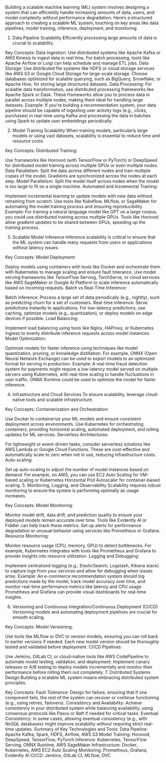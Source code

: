 Building a scalable machine learning (ML) system involves designing a system that can efficiently handle increasing amounts of data, users, and model complexity without performance degradation. Here’s a structured approach to creating a scalable ML system, touching on key areas like data pipelines, model training, inference, deployment, and monitoring.

1. Data Pipeline Scalability
Efficiently processing large amounts of data is crucial to scalability.

Key Concepts:
Data Ingestion:
Use distributed systems like Apache Kafka or AWS Kinesis to ingest data in real time.
For batch processing, tools like Apache Airflow or Luigi can help schedule and manage ETL jobs.
Data Storage:
Use distributed file systems like HDFS or cloud storage services like AWS S3 or Google Cloud Storage for large-scale storage.
Choose databases optimized for scalable querying, such as BigQuery, Snowflake, or Apache Hive, for storing large structured datasets.
Data Processing:
For scalable data transformation, use distributed processing frameworks like Apache Spark or Dask. These frameworks allow you to process data in parallel across multiple nodes, making them ideal for handling large datasets.
Example:
If you're building a recommendation system, your data pipeline should be capable of ingesting user activity logs (e.g., clicks, purchases) in real-time using Kafka and processing the data in batches using Spark to update user embeddings periodically.

2. Model Training Scalability
When training models, particularly large models or using vast datasets, scalability is essential to reduce time and resource costs.

Key Concepts:
Distributed Training:

Use frameworks like Horovod (with TensorFlow or PyTorch) or DeepSpeed for distributed model training across multiple GPUs or even multiple nodes.
Data Parallelism: Split the data across different nodes and train multiple copies of the model. Gradients are synchronized across the nodes at each step.
Model Parallelism: Split the model itself across nodes when the model is too large to fit on a single machine.
Automated and Incremental Training:

Implement incremental learning to update models with new data without retraining from scratch.
Use tools like Kubeflow, MLflow, or SageMaker for automating the model training process and ensuring reproducibility.
Example:
For training a natural language model like GPT on a large corpus, you could use distributed training across multiple GPUs. Tools like Horovod allow gradient updates to be shared between GPUs, speeding up the training process.

3. Scalable Model Inference
Inference scalability is critical to ensure that the ML system can handle many requests from users or applications without latency issues.

Key Concepts:
Model Deployment:

Deploy models using containers with tools like Docker and orchestrate them with Kubernetes to manage scaling and ensure fault tolerance.
Use model serving frameworks like TensorFlow Serving, TorchServe, or cloud services like AWS SageMaker or Google AI Platform to scale inference automatically based on incoming requests.
Batch vs Real-Time Inference:

Batch inference: Process a large set of data periodically (e.g., nightly), such as predicting churn for a set of customers.
Real-time inference: Serve predictions instantly to applications. For low-latency predictions, use caching, optimize models (e.g., quantization), or deploy models on edge devices if possible.
Load Balancing:

Implement load balancing using tools like Nginx, HAProxy, or Kubernetes ingress to evenly distribute inference requests across model instances.
Model Optimization:

Optimize models for faster inference using techniques like model quantization, pruning, or knowledge distillation. For example, ONNX (Open Neural Network Exchange) can be used to export models to an optimized format for serving in production.
Example:
A real-time fraud detection system for payments might require a low-latency model served on multiple servers using Kubernetes, with real-time scaling to handle fluctuations in user traffic. ONNX Runtime could be used to optimize the model for faster inference.

4. Infrastructure and Cloud Services
To ensure scalability, leverage cloud-native tools and scalable infrastructure.

Key Concepts:
Containerization and Orchestration:

Use Docker to containerize your ML models and ensure consistent deployment across environments.
Use Kubernetes for orchestrating containers, providing horizontal scaling, automated deployment, and rolling updates for ML services.
Serverless Architectures:

For lightweight or event-driven tasks, consider serverless solutions like AWS Lambda or Google Cloud Functions. These are cost-effective and automatically scale to zero when not in use, reducing infrastructure costs.
Auto-scaling:

Set up auto-scaling to adjust the number of model instances based on demand. For example, on AWS, you can use EC2 Auto Scaling for VM-based scaling or Kubernetes Horizontal Pod Autoscaler for container-based scaling.
5. Monitoring, Logging, and Observability
Scalability requires robust monitoring to ensure the system is performing optimally as usage increases.

Key Concepts:
Model Monitoring:

Monitor model drift, data drift, and prediction quality to ensure your deployed models remain accurate over time. Tools like Evidently AI or Fiddler can help track these metrics.
Set up alerts for performance degradation or unusual behavior using services like Prometheus or Grafana.
Resource Monitoring:

Monitor resource usage (CPU, memory, GPU) to detect bottlenecks. For example, Kubernetes integrates with tools like Prometheus and Grafana to provide insights into resource utilization.
Logging and Debugging:

Implement centralized logging (e.g., ElasticSearch, Logstash, Kibana stack) to capture logs from your services and allow for debugging when issues arise.
Example:
An e-commerce recommendation system should log predictions made by the model, track model accuracy over time, and monitor real-time performance metrics like latency and CPU usage. Prometheus and Grafana can provide visual dashboards for real-time insights.

6. Versioning and Continuous Integration/Continuous Deployment (CI/CD)
Versioning models and automating deployment pipelines are crucial for smooth scaling.

Key Concepts:
Model Versioning:

Use tools like MLflow or DVC to version models, ensuring you can roll back to earlier versions if needed.
Each new model version should be thoroughly tested and validated before deployment.
CI/CD Pipelines:

Use Jenkins, GitLab CI, or cloud-native tools like AWS CodePipeline to automate model testing, validation, and deployment.
Implement canary releases or A/B testing to deploy models incrementally and monitor their performance before rolling them out completely.
7. Distributed Systems Design
Building a scalable ML system means embracing distributed system principles.

Key Concepts:
Fault Tolerance: Design for failure, ensuring that if one component fails, the rest of the system can recover or continue functioning (e.g., using retries, failovers).
Consistency and Availability: Achieve consistency in your distributed system while balancing availability, using consensus protocols like Paxos or Raft if needed for critical tasks.
Eventual Consistency: In some cases, allowing eventual consistency (e.g., with NoSQL databases) might improve scalability without requiring strict real-time updates.
Summary of Key Technologies and Tools:
Data Pipeline: Apache Kafka, Spark, HDFS, Airflow, AWS S3
Model Training: Horovod, DeepSpeed, TensorFlow, PyTorch
Inference: Kubernetes, TensorFlow Serving, ONNX Runtime, AWS SageMaker
Infrastructure: Docker, Kubernetes, AWS EC2 Auto Scaling
Monitoring: Prometheus, Grafana, Evidently AI
CI/CD: Jenkins, GitLab CI, MLflow, DVC
